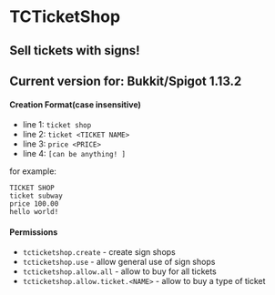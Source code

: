 TCTicketShop
============

## Sell tickets with signs! 
## Current version for: Bukkit/Spigot 1.13.2

#### Creation Format(case insensitive)
- line 1: `ticket shop`
- line 2: `ticket <TICKET NAME>`
- line 3: `price <PRICE>`
- line 4: `[can be anything! ]`

for example:
```
TICKET SHOP
ticket subway
price 100.00
hello world! 
```

#### Permissions
- `tcticketshop.create` - create sign shops
- `tcticketshop.use` - allow general use of sign shops
- `tcticketshop.allow.all` - allow to buy for all tickets
- `tcticketshop.allow.ticket.<NAME>` - allow to buy a type of ticket
